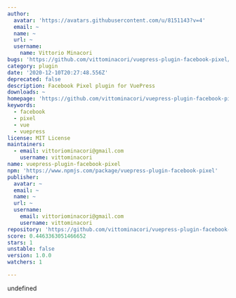 ```yaml
---
author:
  avatar: 'https://avatars.githubusercontent.com/u/8151143?v=4'
  email: ~
  name: ~
  url: ~
  username:
    name: Vittorio Minacori
bugs: 'https://github.com/vittominacori/vuepress-plugin-facebook-pixel/issues'
category: plugin
date: '2020-12-10T20:27:48.556Z'
deprecated: false
description: Facebook Pixel plugin for VuePress
downloads: ~
homepage: 'https://github.com/vittominacori/vuepress-plugin-facebook-pixel'
keywords:
  - facebook
  - pixel
  - vue
  - vuepress
license: MIT License
maintainers:
  - email: vittoriominacori@gmail.com
    username: vittominacori
name: vuepress-plugin-facebook-pixel
npm: 'https://www.npmjs.com/package/vuepress-plugin-facebook-pixel'
publisher:
  avatar: ~
  email: ~
  name: ~
  url: ~
  username:
    email: vittoriominacori@gmail.com
    username: vittominacori
repository: 'https://github.com/vittominacori/vuepress-plugin-facebook-pixel'
score: 0.4463363051466652
stars: 1
unstable: false
version: 1.0.0
watchers: 1

---
```


undefined